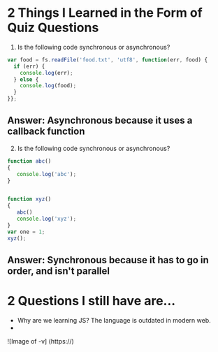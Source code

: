 # 2 Things I Learned in the Form of Quiz Questions

1. Is the following code synchronous or asynchronous?

```js
var food = fs.readFile('food.txt', 'utf8', function(err, food) {
  if (err) {
    console.log(err);
  } else {
    console.log(food);
  }
}};
```

## Answer: Asynchronous because it uses a callback function

2. Is the following code synchronous or asynchronous?

```js
function abc()
{
   console.log('abc');
}


function xyz()
{
   abc()
   console.log('xyz');
}
var one = 1;
xyz();
```

## Answer: Synchronous because it has to go in order, and isn't parallel

# 2 Questions I still have are...

* Why are we learning JS? The language is outdated in modern web.
* 
![Image of -v] (https://)
